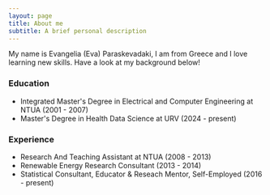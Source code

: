 ```yaml
---
layout: page
title: About me
subtitle: A brief personal description
---
```


My name is Evangelia (Eva) Paraskevadaki, I am from Greece and I love learning new skills. Have a look at my background below!

### Education

- Integrated Master's Degree in Electrical and Computer Engineering at NTUA (2001 - 2007)
- Master's Degree in Health Data Science at URV (2024 - present)

### Experience
- Research And Teaching Assistant at NTUA (2008 - 2013)
- Renewable Energy Research Consultant (2013 - 2014)
- Statistical Consultant, Educator & Reseach Mentor, Self-Employed (2016 - present)
